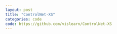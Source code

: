 ```yaml
---
layout: post
title: "ControlNet-XS"
categories: code
code: https://github.com/vislearn/ControlNet-XS
---
```


